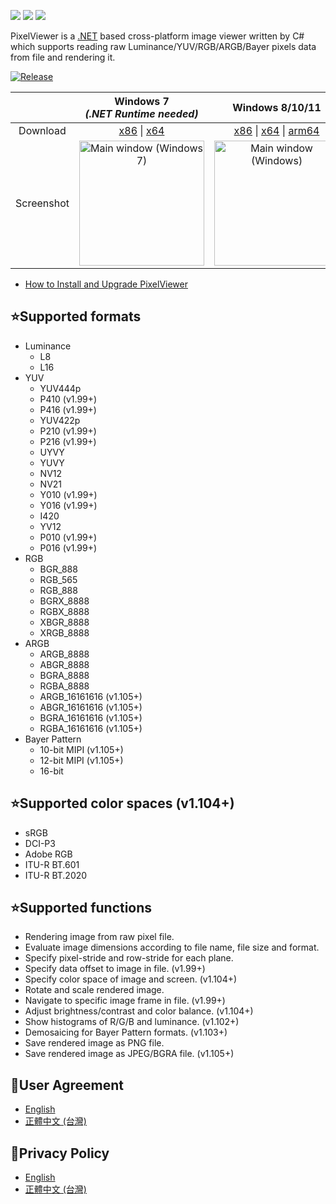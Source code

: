 [![](https://img.shields.io/github/release-date-pre/carina-studio/PixelViewer?style=flat-square)](https://github.com/carina-studio/PixelViewer/releases/tag/1.104.0.1123) [![](https://img.shields.io/github/last-commit/carina-studio/PixelViewer?style=flat-square)](https://github.com/carina-studio/PixelViewer/commits/master) [![](https://img.shields.io/github/license/carina-studio/PixelViewer?style=flat-square)](https://github.com/carina-studio/PixelViewer/blob/master/LICENSE.md)

PixelViewer is a [.NET](https://dotnet.microsoft.com/) based cross-platform image viewer written by C# which supports reading raw Luminance/YUV/RGB/ARGB/Bayer pixels data from file and rendering it.

[![Release](https://img.shields.io/github/v/release/carina-studio/PixelViewer?include_prereleases&style=for-the-badge&color=cyan&label=Preview)](https://github.com/carina-studio/PixelViewer/releases/1.104.0.1123)

&nbsp;    | Windows 7<br/>*(.NET Runtime needed)* | Windows 8/10/11 | Linux | macOS 10.12+/11/12
:--------:|:-------------------------------------:|:---------------:|:-----:|:-----:
Download  |[x86](https://github.com/carina-studio/PixelViewer/releases/download/1.105.0.1220/PixelViewer-1.105.0.1220-win-x86-fx-dependent.zip) &#124; [x64](https://github.com/carina-studio/PixelViewer/releases/download/1.105.0.1220/PixelViewer-1.105.0.1220-win-x64-fx-dependent.zip)|[x86](https://github.com/carina-studio/PixelViewer/releases/download/1.105.0.1220/PixelViewer-1.105.0.1220-win-x86.zip) &#124; [x64](https://github.com/carina-studio/PixelViewer/releases/download/1.105.0.1220/PixelViewer-1.105.0.1220-win-x64.zip) &#124; [arm64](https://github.com/carina-studio/PixelViewer/releases/download/1.105.0.1220/PixelViewer-1.105.0.1220-win-arm64.zip)|[x64](https://github.com/carina-studio/PixelViewer/releases/download/1.105.0.1220/PixelViewer-1.105.0.1220-linux-x64.zip) &#124; [arm64](https://github.com/carina-studio/PixelViewer/releases/download/1.105.0.1220/PixelViewer-1.105.0.1220-linux-arm64.zip)|[x64](https://github.com/carina-studio/PixelViewer/releases/download/1.105.0.1220/PixelViewer-1.105.0.1220-osx-x64.zip) &#124; [arm64](https://github.com/carina-studio/PixelViewer/releases/download/1.105.0.1220/PixelViewer-1.105.0.1220-osx-arm64.zip)
Screenshot|[<img src="https://carina-studio.github.io/PixelViewer/Screenshot_MainWindow_Windows7_Thumb.png" alt="Main window (Windows 7)" width="200"/>](https://carina-studio.github.io/PixelViewer/Screenshot_MainWindow_Windows7.png)|[<img src="https://carina-studio.github.io/PixelViewer/Screenshot_MainWindow_Windows_Thumb.png" alt="Main window (Windows)" width="200"/>](https://carina-studio.github.io/PixelViewer/Screenshot_MainWindow_Windows.png)|[<img src="https://carina-studio.github.io/PixelViewer/Screenshot_MainWindow_Ubuntu_Thumb.png" alt="Main window (Ubuntu)" width="200"/>](https://carina-studio.github.io/PixelViewer/Screenshot_MainWindow_Ubuntu.png)|[<img src="https://carina-studio.github.io/PixelViewer/Screenshot_MainWindow_macOS_Thumb.png" alt="Main window (macOS)" width="200"/>](https://carina-studio.github.io/PixelViewer/Screenshot_MainWindow_macOS.png)

- [How to Install and Upgrade PixelViewer](installation_and_upgrade.md)

## ⭐Supported formats
* Luminance
  * L8
  * L16
* YUV
  * YUV444p
  * P410 (v1.99+)
  * P416 (v1.99+)
  * YUV422p
  * P210 (v1.99+)
  * P216 (v1.99+)
  * UYVY
  * YUVY
  * NV12
  * NV21
  * Y010 (v1.99+)
  * Y016 (v1.99+)
  * I420
  * YV12
  * P010 (v1.99+)
  * P016 (v1.99+)
* RGB
  * BGR_888
  * RGB_565
  * RGB_888
  * BGRX_8888
  * RGBX_8888
  * XBGR_8888
  * XRGB_8888
* ARGB
  * ARGB_8888
  * ABGR_8888
  * BGRA_8888
  * RGBA_8888
  * ARGB_16161616 (v1.105+)
  * ABGR_16161616 (v1.105+)
  * BGRA_16161616 (v1.105+)
  * RGBA_16161616 (v1.105+)
* Bayer Pattern
  * 10-bit MIPI (v1.105+)
  * 12-bit MIPI (v1.105+)
  * 16-bit
  
## ⭐Supported color spaces (v1.104+)
* sRGB
* DCI-P3
* Adobe RGB
* ITU-R BT.601
* ITU-R BT.2020

## ⭐Supported functions
* Rendering image from raw pixel file.
* Evaluate image dimensions according to file name, file size and format.
* Specify pixel-stride and row-stride for each plane.
* Specify data offset to image in file. (v1.99+)
* Specify color space of image and screen. (v1.104+)
* Rotate and scale rendered image.
* Navigate to specific image frame in file. (v1.99+)
* Adjust brightness/contrast and color balance. (v1.104+)
* Show histograms of R/G/B and luminance. (v1.102+)
* Demosaicing for Bayer Pattern formats. (v1.103+)
* Save rendered image as PNG file.
* Save rendered image as JPEG/BGRA file. (v1.105+)

## 📜User Agreement
- [English](user_agreement.md)
- [正體中文 (台灣)](user_agreement_zh-TW.md)

## 📜Privacy Policy
- [English](privacy_policy.md)
- [正體中文 (台灣)](privacy_policy_zh-TW.md)

